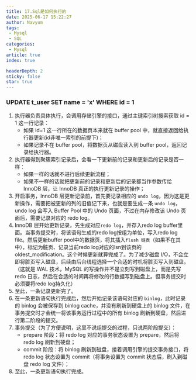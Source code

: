 ```yaml
---
title: 17.Sql是如何执行的
date: 2025-06-17 15:22:27
author: Navyum
tags: 
 - Mysql
 - SQL
categories: 
 - Mysql
article: true
index: true

headerDepth: 2
sticky: false
star: true
---
```



### UPDATE t_user SET name = 'x' WHERE id = 1
1. 执行器负责具体执行，会调用存储引擎的接口，通过主键索引树搜索获取 id = 1 这一行记录：
    * 如果 id=1 这一行所在的数据页本来就在 buffer pool 中，就直接返回给执行器更新(id非唯一索引的前提下)；
    * 如果记录不在 buffer pool，将数据页从磁盘读入到 buffer pool，返回记录给执行器。
2. 执行器得到聚簇索引记录后，会看一下更新前的记录和更新后的记录是否一样：
    * 如果一样的话就不进行后续更新流程；
    * 如果不一样的话就把更新前的记录和更新后的记录都当作参数传给 InnoDB 层，让 InnoDB 真正的执行更新记录的操作；
3. 开启事务，InnoDB 层更新记录前，首先要记录相应的 `undo log`，因为这是更新操作，需要把被更新的列的旧值记下来，也就是要生成一条 `undo log`，undo log 会写入 Buffer Pool 中的 Undo 页面，不过在内存修改该 Undo 页面后，需要记录对应的 redo log。
4. InnoDB 层开始更新记录，先生成对应`redo log`，并存入redo log buffer里面。当事务提交时，将该语句生成的redo log按组为单位，写入redo log file。然后更新buffer pool中的数据页，将其插入`flush 链表`（如果不在其中），标记为脏页、记录当前redo log对应的lsn到该页的oldest_modification。这个时候更新就算完成了。为了减少磁盘 I/O，不会立即将脏页写入磁盘，后续由后台线程选择一个合适的时机将脏页写入到磁盘。（这就是 WAL 技术，MySQL 的写操作并不是立刻写到磁盘上，而是先写 redo 日志，然后在合适的时间再将修改的行数据写到磁盘上。但事务提交时必须要将redo log持久化）
5. 至此，一条记录更新完了。
6. 在一条更新语句执行完成后，然后开始记录该语句对应的 `binlog`，此时记录的 binlog 会被保存到 binlog cache，并没有刷新到硬盘上的 binlog 文件，在事务提交时才会统一将该事务运行过程中的所有 binlog 刷新到硬盘，然后进行第二阶段的提交。
7. 事务提交（为了方便说明，这里不说组提交的过程，只说两阶段提交）：
    * prepare 阶段：将 redo log 对应的事务状态设置为 prepare，然后将 redo log 刷新到硬盘；
    * commit 阶段：将 binlog 刷新到磁盘，接着调用引擎的提交事务接口，将 redo log 状态设置为 commit（将事务设置为 commit 状态后，刷入到磁盘 redo log 文件）；
8. 至此，一条更新语句执行完成。
 